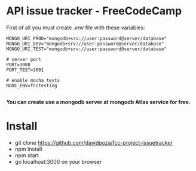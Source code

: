 API issue tracker - FreeCodeCamp
=====================================

First of all you must create *.env* file with these variables:
```
MONGO_URI_PROD="mongodb+srv://user:password@server/database"
MONGO_URI_DEV="mongodb+srv://user:password@server/database"
MONGO_URI_TEST="mongodb+srv://user:password@server/database"

# server port
PORT=3000
PORT_TEST=3001

# enable mocha tests
NODE_ENV=fcctesting


```
**You can create use a mongodb server at mongodb Atlas service for free.**

# Install
* git clone https://github.com/davidpoza/fcc-project-issuetracker
* npm Install
* npm start
* go localhost:3000 on your browser